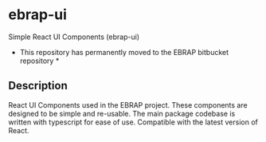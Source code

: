 # ebrap-ui
Simple React UI Components (ebrap-ui) 

* This repository has permanently moved to the EBRAP bitbucket repository *

## Description
React UI Components used in the EBRAP project. These components are designed to be simple and re-usable. The main package codebase is written with typescript for ease of use. Compatible with the latest version of React.
